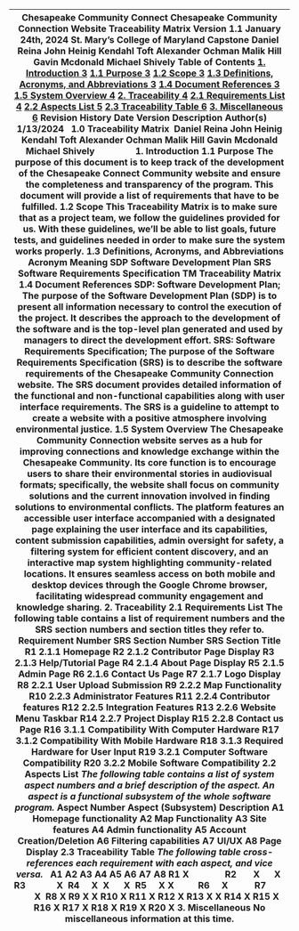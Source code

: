 

| Chesapeake Community Connect   Chesapeake Community Connection Website Traceability Matrix Version 1.1 January 24th, 2024 St. Mary’s College of Maryland Capstone  Daniel Reina  John Heinig Kendahl Toft Alexander Ochman Malik Hill  Gavin Mcdonald Michael Shively  Table of Contents [1\. Introduction	3](https://docs.google.com/document/d/1Hm7tWzJlMyw98lr3hZMZ7nvr1iV2Ggv57NOr2YyLjYA/edit#heading=h.4llmx9d5y2w4) [1.1 Purpose	3](https://docs.google.com/document/d/1Hm7tWzJlMyw98lr3hZMZ7nvr1iV2Ggv57NOr2YyLjYA/edit#heading=h.lhfunsq1rwnp) [1.2 Scope	3](https://docs.google.com/document/d/1Hm7tWzJlMyw98lr3hZMZ7nvr1iV2Ggv57NOr2YyLjYA/edit#heading=h.fn52nonwa6gd) [1.3 Definitions, Acronyms, and Abbreviations	3](https://docs.google.com/document/d/1Hm7tWzJlMyw98lr3hZMZ7nvr1iV2Ggv57NOr2YyLjYA/edit#heading=h.3qwmy1vikxr1) [1.4 Document References	3](https://docs.google.com/document/d/1Hm7tWzJlMyw98lr3hZMZ7nvr1iV2Ggv57NOr2YyLjYA/edit#heading=h.dhbfh3x1pcv1) [1.5 System Overview	4](https://docs.google.com/document/d/1Hm7tWzJlMyw98lr3hZMZ7nvr1iV2Ggv57NOr2YyLjYA/edit#heading=h.kkdebcn48kl5) [2\. Traceability	4](https://docs.google.com/document/d/1Hm7tWzJlMyw98lr3hZMZ7nvr1iV2Ggv57NOr2YyLjYA/edit#heading=h.g2mq4cjkhad) [2.1 Requirements List	4](https://docs.google.com/document/d/1Hm7tWzJlMyw98lr3hZMZ7nvr1iV2Ggv57NOr2YyLjYA/edit#heading=h.ketd1l98fqrg) [2.2 Aspects List	5](https://docs.google.com/document/d/1Hm7tWzJlMyw98lr3hZMZ7nvr1iV2Ggv57NOr2YyLjYA/edit#heading=h.rehvblxju8di) [2.3 Traceability Table	6](https://docs.google.com/document/d/1Hm7tWzJlMyw98lr3hZMZ7nvr1iV2Ggv57NOr2YyLjYA/edit#heading=h.lmm6c9lh1056) [3\. Miscellaneous	6](https://docs.google.com/document/d/1Hm7tWzJlMyw98lr3hZMZ7nvr1iV2Ggv57NOr2YyLjYA/edit#heading=h.emgltnueoieo)    Revision History Date Version Description Author(s) 1/13/2024   1.0 Traceability Matrix  Daniel Reina  John Heinig Kendahl Toft Alexander Ochman Malik Hill  Gavin Mcdonald Michael Shively                     1\. Introduction  1.1 Purpose The purpose of this document is to keep track of the development of the Chesapeake Connect Community website and ensure the completeness and transparency of the program. This document will provide a list of requirements that have to be fulfilled.   1.2 Scope This Traceability Matrix is to make sure that as a project team, we follow the guidelines provided for us. With these guidelines, we’ll be able to list goals, future tests, and guidelines needed in order to make sure the system works properly. 1.3 Definitions, Acronyms, and Abbreviations Acronym Meaning SDP Software Development Plan SRS Software Requirements Specification TM Traceability Matrix  1.4 Document References  SDP: Software Development Plan; The purpose of the Software Development Plan (SDP) is to present all information necessary to control the execution of the project. It describes the approach to the development of the software and is the top-level plan generated and used by managers to direct the development effort. SRS: Software Requirements Specification; The purpose of the Software Requirements Specification (SRS) is to describe the software requirements of the Chesapeake Community Connection website. The SRS document provides detailed information of the functional and non-functional capabilities along with user interface requirements. The SRS is a guideline to attempt to create a website with a positive atmosphere involving environmental justice. 1.5 System Overview  The Chesapeake Community Connection website serves as a hub for improving connections and knowledge exchange within the Chesapeake Community. Its core function is to encourage users to share their environmental stories in audiovisual formats; specifically, the website shall focus on community solutions and the current innovation involved in finding solutions to environmental conflicts. The platform features an accessible user interface accompanied with a designated page explaining the user interface and its capabilities, content submission capabilities, admin oversight for safety, a filtering system for efficient content discovery, and an interactive map system highlighting community-related locations. It ensures seamless access on both mobile and desktop devices through the Google Chrome browser, facilitating widespread community engagement and knowledge sharing.   2\. Traceability  2.1 Requirements List  The following table contains a list of requirement numbers and the SRS section numbers and section titles they refer to.  Requirement Number SRS Section Number SRS Section Title R1 2.1.1 Homepage R2 2.1.2 Contributor Page Display R3 2.1.3 Help/Tutorial Page R4 2.1.4  About Page Display R5 2.1.5          Admin Page R6 2.1.6 Contact Us Page R7 2.1.7 Logo Display R8 2.2.1 User Upload Submission R9 2.2.2 Map Functionality R10 2.2.3 Administrator Features R11 2.2.4 Contributor features R12 2.2.5 Integration Features R13 2.2.6 Website Menu Taskbar R14 2.2.7 Project Display R15 2.2.8 Contact us Page R16 3.1.1 Compatibility With Computer Hardware R17 3.1.2 Compatibility With Mobile Hardware R18 3.1.3 Required Hardware for User Input R19 3.2.1 Computer Software Compatibility R20 3.2.2 Mobile Software Compatibility 2.2 Aspects List *The following table contains a list of system aspect numbers and a brief description of the aspect. An aspect is a functional subsystem of the whole software program.* Aspect Number Aspect (Subsystem) Description A1 Homepage functionality A2 Map Functionality A3 Site features A4 Admin functionality A5 Account Creation/Deletion A6 Filtering capabilities A7 UI/UX A8 Page Display 2.3 Traceability Table *The following table cross-references each requirement with each aspect, and vice versa.*   A1 A2 A3 A4 A5 A6 A7 A8 R1 X               R2       X      X  R3              X  R4      X  X      X  R5     X X          R6     X           R7               X  R8  X  R9 X X  R10  X  R11  X  R12  X  R13 X  X  R14  X R15  X R16  X  R17  X  R18  X  R19  X  R20  X  3\. Miscellaneous No miscellaneous information at this time.    |
| ----- |

